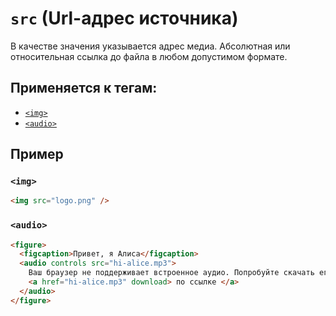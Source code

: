 # `src` (Url-адрес источника)

В качестве значения указывается адрес медиа. Абсолютная или относительная ссылка до файла в любом допустимом формате.

## Применяется к тегам:

- [`<img>`](<../TAGS MEDIA/img (ИЗОБРАЖЕНИЕ).md>)
- [`<audio>`](<../TAGS MEDIA/audio (АУДИО).md>)

## Пример

### `<img>`

```html
<img src="logo.png" />
```

### `<audio>`

```html
<figure>
  <figcaption>Привет, я Алиса</figcaption>
  <audio controls src="hi-alice.mp3">
    Ваш браузер не поддерживает встроенное аудио. Попробуйте скачать его
    <a href="hi-alice.mp3" download> по ссылке </a>
  </audio>
</figure>
```
